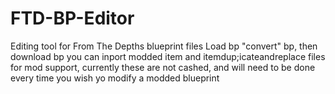 # FTD-BP-Editor
Editing tool for From The Depths blueprint files
Load bp "convert" bp, then download bp
you can inport modded item and itemdup;icateandreplace files for mod support, currently these are not cashed, and will need to be done every time you wish yo modify a modded blueprint
